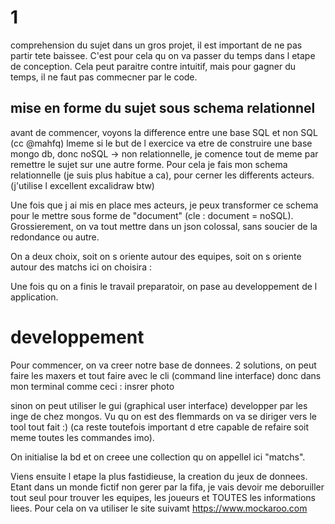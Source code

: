 # 1

comprehension du sujet
dans un gros projet, il est important de ne pas partir tete baissee.
C'est pour cela qu on va passer du temps dans l etape de conception.
Cela peut paraitre contre intuitif, mais pour gagner du temps, il ne faut pas commecner par le code.

## mise en forme du sujet sous schema relationnel

avant de commencer, voyons la difference entre une base SQL et non SQL (cc @mahfq)
lmeme si le but de l exercice va etre de construire une base mongo db, donc noSQL -> non relationnelle, je comence tout de meme par remettre le sujet sur une autre forme.
Pour cela je fais mon schema relationnelle (je suis plus habitue a ca), pour cerner les differents acteurs.
(j'utilise l excellent excalidraw btw)

Une fois que j ai mis en place mes acteurs, je peux transformer ce schema pour le mettre sous forme de "document" (cle : document = noSQL).
Grossierement, on va tout mettre dans un json colossal, sans soucier de la redondance ou autre.

On a deux choix, soit on s oriente autour des equipes, soit on s oriente autour des matchs
ici on choisira :

Une fois qu on a finis le travail preparatoir, on pase au developpement de l application.

# developpement

Pour commencer, on va creer notre base de donnees.
2 solutions, on peut faire les maxers et tout faire avec le cli (command line interface) donc dans mon terminal comme ceci : insrer photo

sinon on peut utiliser le gui (graphical user interface) developper par les inge de chez mongos.
Vu qu on est des flemmards on va se diriger vers le tool tout fait :) (ca reste toutefois important d etre capable de refaire soit meme toutes les commandes imo).

On initialise la bd et on creee une collection qu on appellel ici "matchs".

Viens ensuite l etape la plus fastidieuse, la creation du jeux de donnees.
Etant dans un monde fictif non gerer par la fifa, je vais devoir me deboruiller tout seul pour trouver les equipes, les joueurs et TOUTES les informations liees.
Pour cela on va utiliser le site suivamt https://www.mockaroo.com
